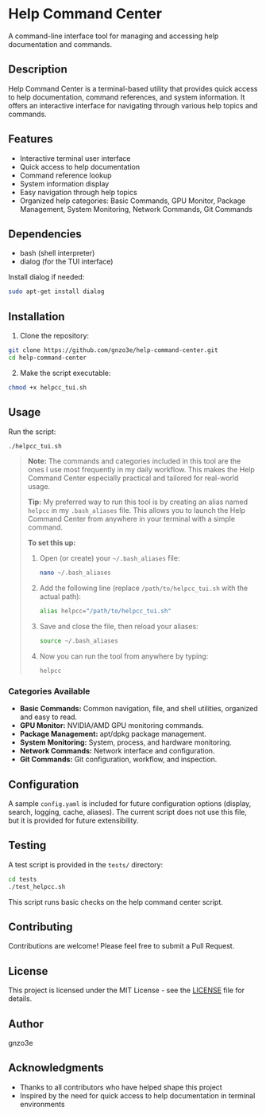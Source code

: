 # Help Command Center

A command-line interface tool for managing and accessing help documentation and commands.

## Description

Help Command Center is a terminal-based utility that provides quick access to help documentation, command references, and system information. It offers an interactive interface for navigating through various help topics and commands.

## Features

- Interactive terminal user interface
- Quick access to help documentation
- Command reference lookup
- System information display
- Easy navigation through help topics
- Organized help categories: Basic Commands, GPU Monitor, Package Management, System Monitoring, Network Commands, Git Commands

## Dependencies

- bash (shell interpreter)
- dialog (for the TUI interface)

Install dialog if needed:
```bash
sudo apt-get install dialog
```

## Installation

1. Clone the repository:
```bash
git clone https://github.com/gnzo3e/help-command-center.git
cd help-command-center
```

2. Make the script executable:
```bash
chmod +x helpcc_tui.sh
```

## Usage

Run the script:
```bash
./helpcc_tui.sh
```

> **Note:** The commands and categories included in this tool are the ones I use most frequently in my daily workflow. This makes the Help Command Center especially practical and tailored for real-world usage.
>
> **Tip:** My preferred way to run this tool is by creating an alias named `helpcc` in my `.bash_aliases` file. This allows you to launch the Help Command Center from anywhere in your terminal with a simple command.
>
> **To set this up:**
> 1. Open (or create) your `~/.bash_aliases` file:
>    ```bash
>    nano ~/.bash_aliases
>    ```
> 2. Add the following line (replace `/path/to/helpcc_tui.sh` with the actual path):
>    ```bash
>    alias helpcc="/path/to/helpcc_tui.sh"
>    ```
> 3. Save and close the file, then reload your aliases:
>    ```bash
>    source ~/.bash_aliases
>    ```
> 4. Now you can run the tool from anywhere by typing:
>    ```bash
>    helpcc
>    ```

### Categories Available
- **Basic Commands:** Common navigation, file, and shell utilities, organized and easy to read.
- **GPU Monitor:** NVIDIA/AMD GPU monitoring commands.
- **Package Management:** apt/dpkg package management.
- **System Monitoring:** System, process, and hardware monitoring.
- **Network Commands:** Network interface and configuration.
- **Git Commands:** Git configuration, workflow, and inspection.

## Configuration

A sample `config.yaml` is included for future configuration options (display, search, logging, cache, aliases). The current script does not use this file, but it is provided for future extensibility.

## Testing

A test script is provided in the `tests/` directory:

```bash
cd tests
./test_helpcc.sh
```

This script runs basic checks on the help command center script.

## Contributing

Contributions are welcome! Please feel free to submit a Pull Request.

## License

This project is licensed under the MIT License - see the [LICENSE](LICENSE) file for details.

## Author

gnzo3e

## Acknowledgments

- Thanks to all contributors who have helped shape this project
- Inspired by the need for quick access to help documentation in terminal environments 
